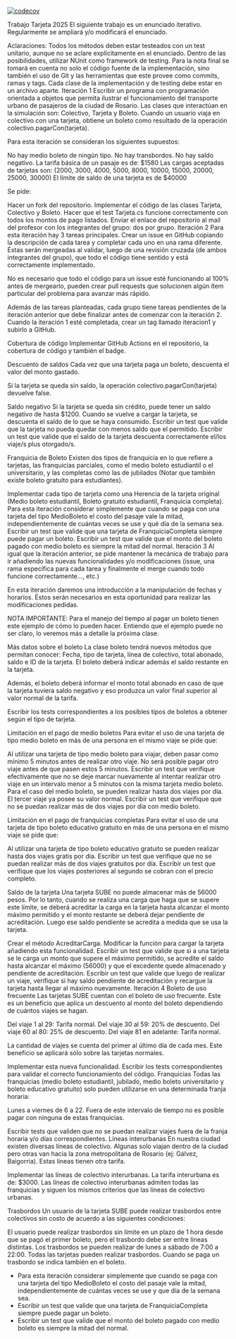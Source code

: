 [![codecov](https://codecov.io/github/LeonYaquinto/TrabajoTarjeta2025YaquintoLuchini/graph/badge.svg?token=20O9VMFR5F)](https://codecov.io/github/LeonYaquinto/TrabajoTarjeta2025YaquintoLuchini)

Trabajo Tarjeta 2025
El siguiente trabajo es un enunciado iterativo. Regularmente se ampliará y/o modificará el enunciado.


Aclaraciones:
Todos los métodos deben estar testeados con un test unitario, aunque no se aclare explícitamente en el enunciado.
Dentro de las posibilidades, utilizar NUnit como framework de testing.
Para la nota final se tomará en cuenta no solo el código fuente de la implementación, sino también el uso de Git y las herramientas que este provee como commits, ramas y tags.
Cada clase de la implementación y de testing debe estar en un archivo aparte.
Iteración 1
Escribir un programa con programación orientada a objetos que permita ilustrar el funcionamiento del transporte urbano de pasajeros de la ciudad de Rosario. Las clases que interactúan en la simulación son: Colectivo, Tarjeta y Boleto. Cuando un usuario viaja en colectivo con una tarjeta, obtiene un boleto como resultado de la operación colectivo.pagarCon(tarjeta).


Para esta iteración se consideran los siguientes supuestos:

No hay medio boleto de ningún tipo.
No hay transbordos.
No hay saldo negativo.
La tarifa básica de un pasaje es de: $1580
Las cargas aceptadas de tarjetas son: (2000, 3000, 4000, 5000, 8000, 10000, 15000, 20000, 25000, 30000)
El límite de saldo de una tarjeta es de $40000

Se pide:

Hacer un fork del repositorio.
Implementar el código de las clases Tarjeta, Colectivo y Boleto.
Hacer que el test Tarjeta.cs funcione correctamente con todos los montos de pago listados.
Enviar el enlace del repositorio al mail del profesor con los integrantes del grupo: dos por grupo.
Iteración 2
Para esta iteración hay 3 tareas principales. Crear un issue en GitHub copiando la descripción de cada tarea y completar cada uno en una rama diferente. Éstas serán mergeadas al validar, luego de una revisión cruzada (de ambos integrantes del grupo), que todo el código tiene sentido y está correctamente implementado.

No es necesario que todo el código para un issue esté funcionando al 100% antes de mergearlo, pueden crear pull requests que solucionen algún ítem particular del problema para avanzar más rápido.

Además de las tareas planteadas, cada grupo tiene tareas pendientes de la iteración anterior que debe finalizar antes de comenzar con la iteración 2. Cuando la iteración 1 esté completada, crear un tag llamado iteracion1 y subirlo a GitHub.


Cobertura de código
Implementar GitHub Actions en el repositorio, la cobertura de código y también el badge.


Descuento de saldos
Cada vez que una tarjeta paga un boleto, descuenta el valor del monto gastado.

Si la tarjeta se queda sin saldo, la operación colectivo.pagarCon(tarjeta) devuelve false.

Saldo negativo
Si la tarjeta se queda sin crédito, puede tener un saldo negativo de hasta $1200.
Cuando se vuelve a cargar la tarjeta, se descuenta el saldo de lo que se haya consumido.
Escribir un test que valide que la tarjeta no pueda quedar con menos saldo que el permitido.
Escribir un test que valide que el saldo de la tarjeta descuenta correctamente el/los viaje/s plus otorgado/s.

Franquicia de Boleto
Existen dos tipos de franquicia en lo que refiere a tarjetas, las franquicias parciales, como el medio boleto estudiantil o el universitario, y las completas como las de jubilados (Notar que también existe boleto gratuito para estudiantes).

Implementar cada tipo de tarjeta como una Herencia de la tarjeta original (Medio boleto estudiantil, Boleto gratuito estudiantil, Franquicia completa).
Para esta iteración considerar simplemente que cuando se paga con una tarjeta del tipo MedioBoleto el costo del pasaje vale la mitad, independientemente de cuántas veces se use y qué día de la semana sea.
Escribir un test que valide que una tarjeta de FranquiciaCompleta siempre puede pagar un boleto.
Escribir un test que valide que el monto del boleto pagado con medio boleto es siempre la mitad del normal.
Iteración 3
Al igual que la iteración anterior, se pide mantener la mecánica de trabajo para ir añadiendo las nuevas funcionalidades y/o modificaciones (issue, una rama específica para cada tarea y finalmente el merge cuando todo funcione correctamente..., etc.)

En esta iteración daremos una introducción a la manipulación de fechas y horarios. Éstos serán necesarios en esta oportunidad para realizar las modificaciones pedidas.


NOTA IMPORTANTE: Para el manejo del tiempo al pagar un boleto tienen este ejemplo de cómo lo pueden hacer. Entiendo que el ejemplo puede no ser claro, lo veremos más a detalle la próxima clase.

Más datos sobre el boleto
La clase boleto tendrá nuevos métodos que permitan conocer: Fecha, tipo de tarjeta, línea de colectivo, total abonado, saldo e ID de la tarjeta. El boleto deberá indicar además el saldo restante en la tarjeta.

Además, el boleto deberá informar el monto total abonado en caso de que la tarjeta tuviera saldo negativo y eso produzca un valor final superior al valor normal de la tarifa.

Escribir los tests correspondientes a los posibles tipos de boletos a obtener según el tipo de tarjeta.


Limitación en el pago de medio boletos
Para evitar el uso de una tarjeta de tipo medio boleto en más de una persona en el mismo viaje se pide que:

Al utilizar una tarjeta de tipo medio boleto para viajar, deben pasar como mínimo 5 minutos antes de realizar otro viaje. No será posible pagar otro viaje antes de que pasen estos 5 minutos.
Escribir un test que verifique efectivamente que no se deje marcar nuevamente al intentar realizar otro viaje en un intervalo menor a 5 minutos con la misma tarjeta medio boleto. Para el caso del medio boleto, se pueden realizar hasta dos viajes por día. El tercer viaje ya posee su valor normal.
Escribir un test que verifique que no se puedan realizar más de dos viajes por día con medio boleto.

Limitación en el pago de franquicias completas
Para evitar el uso de una tarjeta de tipo boleto educativo gratuito en más de una persona en el mismo viaje se pide que:

Al utilizar una tarjeta de tipo boleto educativo gratuito se pueden realizar hasta dos viajes gratis por día.
Escribir un test que verifique que no se puedan realizar más de dos viajes gratuitos por día.
Escribir un test que verifique que los viajes posteriores al segundo se cobran con el precio completo.

Saldo de la tarjeta
Una tarjeta SUBE no puede almacenar más de 56000 pesos. Por lo tanto, cuando se realiza una carga que haga que se supere este límite, se deberá acreditar la carga en la tarjeta hasta alcanzar el monto máximo permitido y el monto restante se deberá dejar pendiente de acreditación. Luego ese saldo pendiente se acredita a medida que se usa la tarjeta.

Crear el método AcreditarCarga.
Modificar la función para cargar la tarjeta añadiendo esta funcionalidad.
Escribir un test que valide que si a una tarjeta se le carga un monto que supere el máximo permitido, se acredite el saldo hasta alcanzar el máximo (56000) y que el excedente quede almacenado y pendiente de acreditación.
Escribir un test que valide que luego de realizar un viaje, verifique si hay saldo pendiente de acreditación y recargue la tarjeta hasta llegar al máximo nuevamente.
Iteración 4
Boleto de uso frecuente
Las tarjetas SUBE cuentan con el boleto de uso frecuente. Este es un beneficio que aplica un descuento al monto del boleto dependiendo de cuántos viajes se hagan.

Del viaje 1 al 29: Tarifa normal.
Del viaje 30 al 59: 20% de descuento.
Del viaje 60 al 80: 25% de descuento.
Del viaje 81 en adelante: Tarifa normal.

La cantidad de viajes se cuenta del primer al último día de cada mes. Este beneficio se aplicará sólo sobre las tarjetas normales.

Implementar esta nueva funcionalidad.
Escribir los tests correspondientes para validar el correcto funcionamiento del código.
Franquicias
Todas las franquicias (medio boleto estudiantil, jubilado, medio boleto universitario y boleto educativo gratuito) solo pueden utilizarse en una determinada franja horaria:

Lunes a viernes de 6 a 22.
Fuera de este intervalo de tiempo no es posible pagar con ninguna de estas franquicias.

Escribir tests que validen que no se puedan realizar viajes fuera de la franja horaria y/o días correspondientes.
Líneas interurbanas
En nuestra ciudad existen diversas líneas de colectivo. Algunas solo viajan dentro de la ciudad pero otras van hacia la zona metropolitana de Rosario (ej: Gálvez, Baigorria). Estas líneas tienen otra tarifa.

Implementar las líneas de colectivo interurbanas.
La tarifa interurbana es de: $3000.
Las líneas de colectivo interurbanas admiten todas las franquicias y siguen los mismos criterios que las líneas de colectivo urbanas.

Trasbordos
Un usuario de la tarjeta SUBE puede realizar trasbordos entre colectivos sin costo de acuerdo a las siguientes condiciones:

El usuario puede realizar trasbordos sin límite en un plazo de 1 hora desde que se pagó el primer boleto, pero el trasbordo debe ser entre líneas distintas.
Los trasbordos se pueden realizar de lunes a sábado de 7:00 a 22:00.
Todas las tarjetas pueden realizar trasbordos.
Cuando se paga un trasbordo se indica también en el boleto.
- Para esta iteración considerar simplemente que cuando se paga con una tarjeta del tipo MedioBoleto el costo del pasaje vale la mitad, independientemente de cuántas veces se use y que día de la semana sea.
- Escribir un test que valide que una tarjeta de FranquiciaCompleta siempre puede pagar un boleto.
- Escribir un test que valide que el monto del boleto pagado con medio boleto es siempre la mitad del normal.
